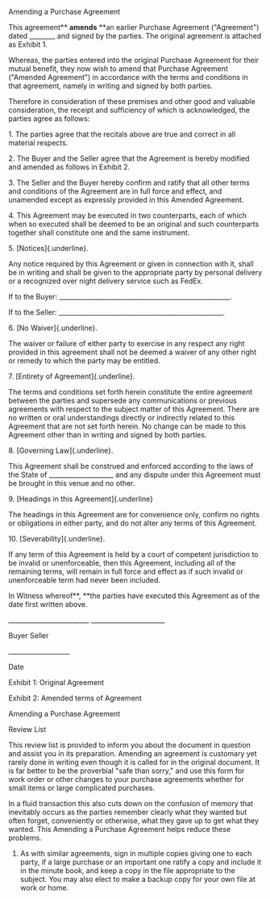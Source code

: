 Amending a Purchase Agreement

This agreement** **amends** **an earlier Purchase Agreement
("Agreement") dated \_\_\_\_\_\_\_\_ and signed by the parties. The
original agreement is attached as Exhibit 1.

Whereas, the parties entered into the original Purchase Agreement for
their mutual benefit, they now wish to amend that Purchase Agreement
("Amended Agreement") in accordance with the terms and conditions in
that agreement, namely in writing and signed by both parties.

Therefore in consideration of these premises and other good and valuable
consideration, the receipt and sufficiency of which is acknowledged, the
parties agree as follows:

1\. The parties agree that the recitals above are true and correct in
all material respects.

2\. The Buyer and the Seller agree that the Agreement is hereby modified
and amended as follows in Exhibit 2.

3\. The Seller and the Buyer hereby confirm and ratify that all other
terms and conditions of the Agreement are in full force and effect, and
unamended except as expressly provided in this Amended Agreement.

4\. This Agreement may be executed in two counterparts, each of which
when so executed shall be deemed to be an original and such counterparts
together shall constitute one and the same instrument.

5\. [Notices]{.underline}.

Any notice required by this Agreement or given in connection with it,
shall be in writing and shall be given to the appropriate party by
personal delivery or a recognized over night delivery service such as
FedEx.

If to the Buyer:
\_\_\_\_\_\_\_\_\_\_\_\_\_\_\_\_\_\_\_\_\_\_\_\_\_\_\_\_\_\_\_\_\_\_\_\_\_\_\_\_\_\_\_\_\_\_\_\_\_\_\_\_\_.

If to the Seller:
\_\_\_\_\_\_\_\_\_\_\_\_\_\_\_\_\_\_\_\_\_\_\_\_\_\_\_\_\_\_\_\_\_\_\_\_\_\_\_\_\_\_\_\_\_\_\_\_\_\_\_.

6\. [No Waiver]{.underline}.

The waiver or failure of either party to exercise in any respect any
right provided in this agreement shall not be deemed a waiver of any
other right or remedy to which the party may be entitled.

7\. [Entirety of Agreement]{.underline}.

The terms and conditions set forth herein constitute the entire
agreement between the parties and supersede any communications or
previous agreements with respect to the subject matter of this
Agreement. There are no written or oral understandings directly or
indirectly related to this Agreement that are not set forth herein. No
change can be made to this Agreement other than in writing and signed by
both parties.

8\. [Governing Law]{.underline}.

This Agreement shall be construed and enforced according to the laws of
the State of \_\_\_\_\_\_\_\_\_\_\_\_\_\_\_\_\_\_\_\_ and any dispute
under this Agreement must be brought in this venue and no other.

9\. [Headings in this Agreement]{.underline}

The headings in this Agreement are for convenience only, confirm no
rights or obligations in either party, and do not alter any terms of
this Agreement.

10\. [Severability]{.underline}.

If any term of this Agreement is held by a court of competent
jurisdiction to be invalid or unenforceable, then this Agreement,
including all of the remaining terms, will remain in full force and
effect as if such invalid or unenforceable term had never been included.

In Witness whereof**, **the parties have executed this Agreement as of
the date first written above.

\_\_\_\_\_\_\_\_\_\_\_\_\_\_\_\_\_\_\_\_\_\_\_\_\_
\_\_\_\_\_\_\_\_\_\_\_\_\_\_\_\_\_\_\_\_\_\_\_

Buyer Seller

\_\_\_\_\_\_\_\_\_\_\_\_\_\_\_\_\_\_\_

Date

Exhibit 1: Original Agreement

Exhibit 2: Amended terms of Agreement

Amending a Purchase Agreement

Review List

This review list is provided to inform you about the document in
question and assist you in its preparation. Amending an agreement is
customary yet rarely done in writing even though it is called for in the
original document. It is far better to be the proverbial "safe than
sorry," and use this form for work order or other changes to your
purchase agreements whether for small items or large complicated
purchases.

In a fluid transaction this also cuts down on the confusion of memory
that inevitably occurs as the parties remember clearly what they wanted
but often forget, conveniently or otherwise, what they gave up to get
what they wanted. This Amending a Purchase Agreement helps reduce these
problems.

1.  As with similar agreements, sign in multiple copies giving one to
    each party, if a large purchase or an important one ratify a copy
    and include it in the minute book, and keep a copy in the file
    appropriate to the subject. You may also elect to make a backup copy
    for your own file at work or home.
